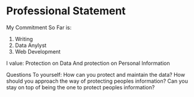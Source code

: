 # Professional Statement 

My Commitment So Far is:

1. Writing
2. Data Anylyst
3. Web Development 


I value:
Protection on Data
And protection on Personal Information 

Questions To yourself:
How can you protect and maintain the data?
How should you approach the way of protecting peoples information?
Can you stay on top of being the one to protect peoples information?
